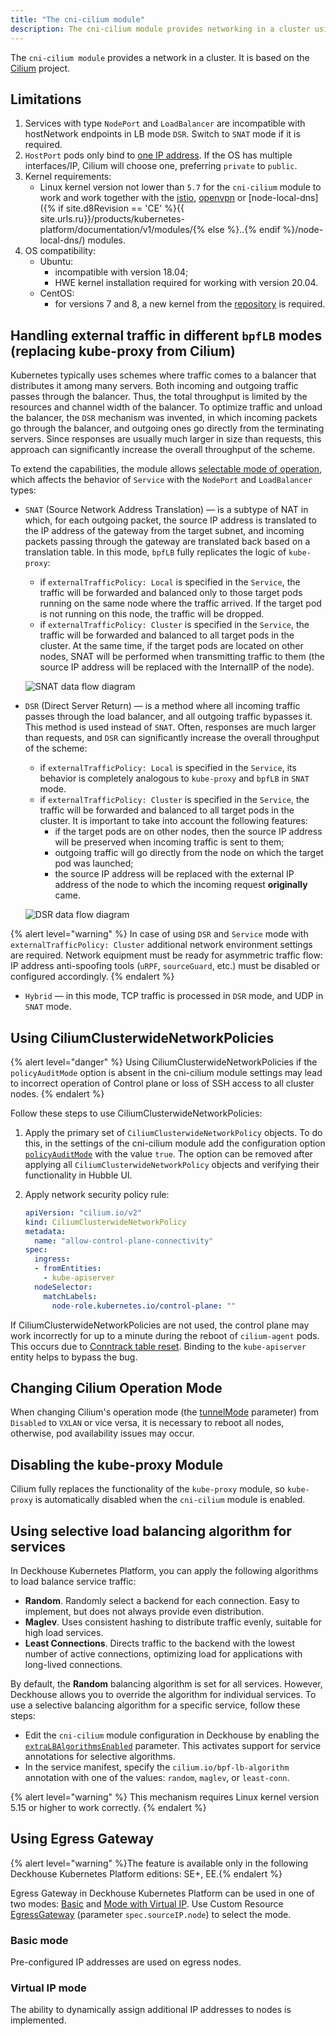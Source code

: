 ```yaml
---
title: "The cni-cilium module"
description: The cni-cilium module provides networking in a cluster using the Cilium module.
---
```


The `cni-cilium module` provides a network in a cluster. It is based on the [Cilium](https://cilium.io/) project.

## Limitations

1. Services with type `NodePort` and `LoadBalancer` are incompatible with hostNetwork endpoints in LB mode `DSR`. Switch to `SNAT` mode if it is required.
2. `HostPort` pods only bind to [one IP address](https://github.com/deckhouse/deckhouse/issues/3035). If the OS has multiple interfaces/IP, Cilium will choose one, preferring `private` to `public`.
3. Kernel requirements:
   * Linux kernel version not lower than `5.7` for the `cni-cilium` module to work and work together with the [istio](../istio/), [openvpn](../openvpn/) or [node-local-dns]({% if site.d8Revision == 'CE' %}{{ site.urls.ru}}/products/kubernetes-platform/documentation/v1/modules/{% else %}..{% endif %}/node-local-dns/) modules.
4. OS compatibility:
    * Ubuntu:
      * incompatible with version 18.04;
      * HWE kernel installation required for working with version 20.04.
    * CentOS:
      * for versions 7 and 8, a new kernel from the [repository](https://elrepo.org) is required.

## Handling external traffic in different `bpfLB` modes (replacing kube-proxy from Cilium)

Kubernetes typically uses schemes where traffic comes to a balancer that distributes it among many servers. Both incoming and outgoing traffic passes through the balancer. Thus, the total throughput is limited by the resources and channel width of the balancer. To optimize traffic and unload the balancer, the `DSR` mechanism was invented, in which incoming packets go through the balancer, and outgoing ones go directly from the terminating servers. Since responses are usually much larger in size than requests, this approach can significantly increase the overall throughput of the scheme.

To extend the capabilities, the module allows [selectable mode of operation](configuration.html#parameters-bpflbmode), which affects the behavior of `Service` with the `NodePort` and `LoadBalancer` types:

* `SNAT` (Source Network Address Translation) — is a subtype of NAT in which, for each outgoing packet, the source IP address is translated to the IP address of the gateway from the target subnet, and incoming packets passing through the gateway are translated back based on a translation table. In this mode, `bpfLB` fully replicates the logic of `kube-proxy`:
  * if `externalTrafficPolicy: Local` is specified in the `Service`, the traffic will be forwarded and balanced only to those target pods running on the same node where the traffic arrived. If the target pod is not running on this node, the traffic will be dropped.
  * if `externalTrafficPolicy: Cluster` is specified in the `Service`, the traffic will be forwarded and balanced to all target pods in the cluster. At the same time, if the target pods are located on other nodes, SNAT will be performed when transmitting traffic to them (the source IP address will be replaced with the InternalIP of the node).

   ![SNAT data flow diagram](../../images/cni-cilium/snat.png)

* `DSR` (Direct Server Return) — is a method where all incoming traffic passes through the load balancer, and all outgoing traffic bypasses it. This method is used instead of `SNAT`. Often, responses are much larger than requests, and `DSR` can significantly increase the overall throughput of the scheme:
  * if `externalTrafficPolicy: Local` is specified in the `Service`, its behavior is completely analogous to `kube-proxy` and `bpfLB` in `SNAT` mode.
  * if `externalTrafficPolicy: Cluster` is specified in the `Service`, the traffic will be forwarded and balanced to all target pods in the cluster.
  It is important to take into account the following features:
    * if the target pods are on other nodes, then the source IP address will be preserved when incoming traffic is sent to them;
    * outgoing traffic will go directly from the node on which the target pod was launched;
    * the source IP address will be replaced with the external IP address of the node to which the incoming request **originally** came.

   ![DSR data flow diagram](../../images/cni-cilium/dsr.png)

{% alert level="warning" %}
In case of using `DSR` and `Service` mode with `externalTrafficPolicy: Cluster` additional network environment settings are required.
Network equipment must be ready for asymmetric traffic flow: IP address anti-spoofing tools (`uRPF`, `sourceGuard`, etc.) must be disabled or configured accordingly.
{% endalert %}

* `Hybrid` — in this mode, TCP traffic is processed in `DSR` mode, and UDP in `SNAT` mode.

## Using CiliumClusterwideNetworkPolicies

{% alert level="danger" %}
Using CiliumClusterwideNetworkPolicies if the `policyAuditMode` option is absent in the cni-cilium module settings may lead to incorrect operation of Control plane or loss of SSH access to all cluster nodes.
{% endalert %}

Follow these steps to use CiliumClusterwideNetworkPolicies:

1. Apply the primary set of `CiliumClusterwideNetworkPolicy` objects. To do this, in the settings of the cni-cilium module add the configuration option [`policyAuditMode`](../cni-cilium/configuration.html#parameters-policyauditmode) with the value `true`.
The option can be removed after applying all `CiliumClusterwideNetworkPolicy` objects and verifying their functionality in Hubble UI.

1. Apply network security policy rule:

   ```yaml
   apiVersion: "cilium.io/v2"
   kind: CiliumClusterwideNetworkPolicy
   metadata:
     name: "allow-control-plane-connectivity"
   spec:
     ingress:
     - fromEntities:
       - kube-apiserver
     nodeSelector:
       matchLabels:
         node-role.kubernetes.io/control-plane: ""
   ```

If CiliumClusterwideNetworkPolicies are not used, the control plane may work incorrectly for up to a minute during the reboot of `cilium-agent` pods. This occurs due to [Conntrack table reset](https://github.com/cilium/cilium/issues/19367). Binding to the `kube-apiserver` entity helps to bypass the bug.

## Changing Cilium Operation Mode

When changing Cilium's operation mode (the [tunnelMode](configuration.html#parameters-tunnelmode) parameter) from `Disabled` to `VXLAN` or vice versa, it is necessary to reboot all nodes, otherwise, pod availability issues may occur.

## Disabling the kube-proxy Module

Cilium fully replaces the functionality of the `kube-proxy` module, so `kube-proxy` is automatically disabled when the `cni-cilium` module is enabled.

## Using selective load balancing algorithm for services

In Deckhouse Kubernetes Platform, you can apply the following algorithms to load balance service traffic:

* **Random**. Randomly select a backend for each connection. Easy to implement, but does not always provide even distribution.
* **Maglev**. Uses consistent hashing to distribute traffic evenly, suitable for high load services.
* **Least Connections**. Directs traffic to the backend with the lowest number of active connections, optimizing load for applications with long-lived connections.

By default, the **Random** balancing algorithm is set for all services. However, Deckhouse allows you to override the algorithm for individual services. To use a selective balancing algorithm for a specific service, follow these steps:

* Edit the `cni-cilium` module configuration in Deckhouse by enabling the [`extraLBAlgorithmsEnabled`](configuration.html#parameters-extralbalgorithmsenabled) parameter. This activates support for service annotations for selective algorithms.
* In the service manifest, specify the `cilium.io/bpf-lb-algorithm` annotation with one of the values: `random`, `maglev`, or `least-conn`.

{% alert level="warning" %}
This mechanism requires Linux kernel version 5.15 or higher to work correctly.
{% endalert %}

## Using Egress Gateway

{% alert level="warning" %}The feature is available only in the following Deckhouse Kubernetes Platform editions: SE+, EE.{% endalert %}

Egress Gateway in Deckhouse Kubernetes Platform can be used in one of two modes: [Basic](#basic-mode) and [Mode with Virtual IP](#mode-with-virtual-ip). Use Custom Resource [EgressGateway](cr.html#egressgateway) (parameter `spec.sourceIP.node`) to select the mode.

### Basic mode

Pre-configured IP addresses are used on egress nodes.

<div data-presentation="../../presentations/cni-cilium/egressgateway_base_en.pdf"></div>
<!--- Source: https://docs.google.com/presentation/d/1Gp8b82WQQnYr6te_zBROKnKmBicdhtX4SXNXDh3lB6Q/ --->

### Virtual IP mode

The ability to dynamically assign additional IP addresses to nodes is implemented.

<div data-presentation="../../presentations/cni-cilium/egressgateway_virtualip_en.pdf"></div>
<!--- Source: https://docs.google.com/presentation/d/1jdn39uDFSraQIXVdrREBsRv-Lp4kPidhx4C-gvv1DVk/ --->
